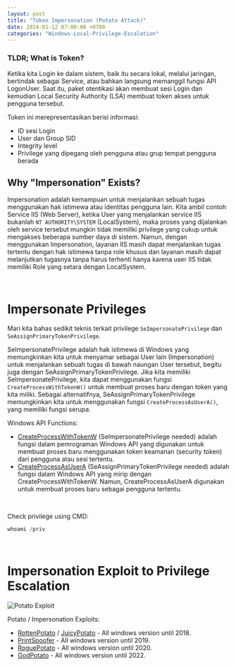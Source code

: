 ```yaml
---
layout: post
title: "Token Impersonation (Potato Attack)"
date: 2024-01-12 07:00:00 +0700
categories: "Windows-Local-Privilege-Escalation"
---
```


### TLDR; What is Token?

Ketika kita Login ke dalam sistem, baik itu secara lokal, melalui jaringan, bertindak sebagai Service, atau bahkan langsung memanggil fungsi API LogonUser. Saat itu, paket otentikasi akan membuat sesi Login dan kemudian Local Security Authority (LSA) membuat token akses untuk pengguna tersebut.

Token ini merepresentasikan berisi informasi:
- ID sesi Login
- User dan Group SID
- Integrity level
- Privilege yang dipegang oleh pengguna atau grup tempat pengguna berada

## Why "Impersonation" Exists?

Impersonation adalah kemampuan untuk menjalankan sebuah tugas menggunakan hak istimewa atau identitas pengguna lain. Kita ambil contoh Service IIS (Web Server), ketika User yang menjalankan service IIS bukanlah `NT AUTHORITY\SYSTEM` (LocalSystem), maka proses yang dijalankan oleh service tersebut mungkin tidak memiliki privilege yang cukup untuk mengakses beberapa sumber daya di sistem. Namun, dengan menggunakan Impersonation, layanan IIS masih dapat menjalankan tugas tertentu dengan hak istimewa tanpa role khusus dan layanan masih dapat melanjutkan tugasnya tanpa harus terhenti hanya karena user IIS tidak memiliki Role yang setara dengan LocalSystem.

<br/>

# Impersonate Privileges

Mari kita bahas sedikit teknis terkait privilege `SeImpersonatePrivilege` dan `SeAssignPrimaryTokenPrivilege`.

SeImpersonatePrivilege adalah hak istimewa di Windows yang memungkinkan kita untuk menyamar sebagai User lain (Impersonation) untuk menjalankan sebuah tugas di bawah naungan User tersebut, begitu juga dengan SeAssignPrimaryTokenPrivilege. Jika kita memiliki SeImpersonatePrivilege, kita dapat menggunakan fungsi `CreateProcessWithTokenW()` untuk membuat proses baru dengan token yang kita miliki. Sebagai alternatifnya, SeAssignPrimaryTokenPrivilege memungkinkan kita untuk menggunakan fungsi `CreateProcessAsUserA()`, yang memiliki fungsi serupa.

Windows API Functions:
- [CreateProcessWithTokenW](https://learn.microsoft.com/en-us/windows/win32/api/winbase/nf-winbase-createprocesswithtokenw) (SeImpersonatePrivilege needed) adalah fungsi dalam pemrograman Windows API yang digunakan untuk membuat proses baru menggunakan token keamanan (security token) dari pengguna atau sesi tertentu.
- [CreateProcessAsUserA](https://learn.microsoft.com/en-us/windows/win32/api/processthreadsapi/nf-processthreadsapi-createprocessasusera) (SeAssignPrimaryTokenPrivilege needed) adalah fungsi dalam Windows API yang mirip dengan CreateProcessWithTokenW. Namun, CreateProcessAsUserA digunakan untuk membuat proses baru sebagai pengguna tertentu.

<br/>

Check privilege using CMD:
```powershell
whoami /priv
```

<br/>

# Impersonation Exploit to Privilege Escalation

![Potato Exploit](https://github.com/xchopath/www.novr.one/assets/44427665/ad2b9f32-a642-4328-8e96-b8f4d20fbb21)

Potato / Impersonation Exploits:
- [RottenPotato](https://github.com/foxglovesec/RottenPotato) / [JuicyPotato](https://github.com/ohpe/juicy-potato) - All windows version until 2018.
- [PrintSpoofer](https://github.com/itm4n/PrintSpoofer) - All windows version until 2019.
- [RoguePotato](https://github.com/antonioCoco/RoguePotato) - All windows version until 2020.
- [GodPotato](https://github.com/BeichenDream/GodPotato) - All windows version until 2022.
